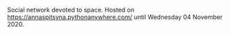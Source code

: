 Social network devoted to space.
Hosted on https://annaspitsyna.pythonanywhere.com/ until Wednesday 04 November 2020.
